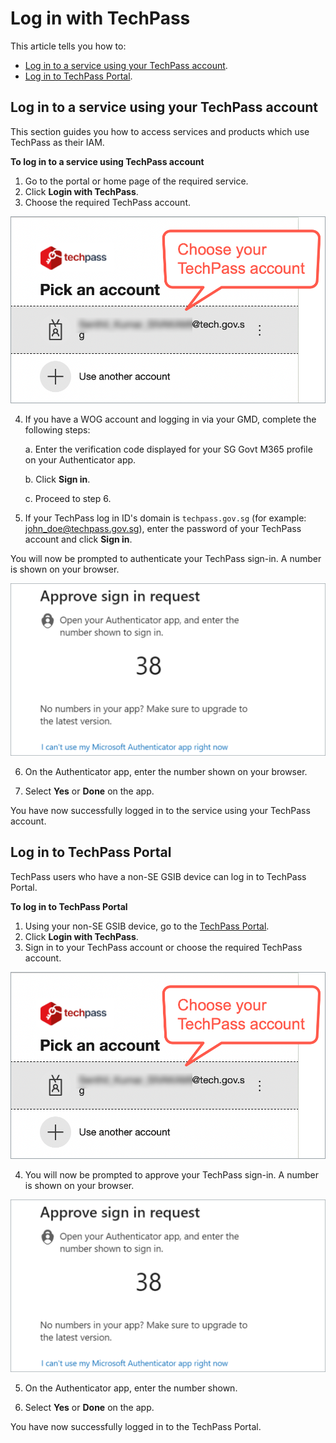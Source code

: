# Log in with TechPass

This article tells you how to:
 
 - [Log in to a service using your TechPass account](#log-in-to-a-service-using-your-techpass-account).
 - [Log in to TechPass Portal](#log-in-to-techpass-portal).

## Log in to a service using your TechPass account

This section guides you how to access services and products which use TechPass as their IAM.

**To log in to a service using TechPass account**

1. Go to the portal or home page of the required service. 
2. Click **Login with TechPass**.
3. Choose the required TechPass account.

![sign-in](assets/images/access-sgts-services-using-techpass/log-in-with-techpass.png)

4. If you have a WOG account and logging in via your GMD, complete the following steps: 

   a. Enter the verification code displayed for your SG Govt M365 profile on your Authenticator app.

   b. Click **Sign in**.

   c. Proceed to step 6.

   
5. If your TechPass log in ID's domain is ```techpass.gov.sg``` (for example: john_doe@techpass.gov.sg), enter the password of your TechPass account and click **Sign in**.

You will now be prompted to authenticate your TechPass sign-in. A number is shown on your browser.

![mfa](assets/images/onboarding/po-non-se/mfa-number-displayed-on-screen.png)

6. On the Authenticator app, enter the number shown on your browser.

7. Select **Yes** or **Done** on the app.

You have now successfully logged in to the service using your TechPass account.

## Log in to TechPass Portal

TechPass users who have a non-SE GSIB device can log in to TechPass Portal. 

**To log in to TechPass Portal**

1. Using your non-SE GSIB device, go to the [TechPass Portal](http://portal.techpass.gov.sg/).
2. Click **Login with TechPass**.
3. Sign in to your TechPass account or choose the required TechPass account.

![sign-in](assets/images/access-sgts-services-using-techpass/log-in-with-techpass.png)


4. You will now be prompted to approve your TechPass sign-in. A number is shown on your browser.

![mfa](assets/images/onboarding/po-non-se/mfa-number-displayed-on-screen.png)


5. On the Authenticator app, enter the number shown.

6. Select **Yes** or **Done** on the app.

 You have now successfully logged in to the TechPass Portal.





